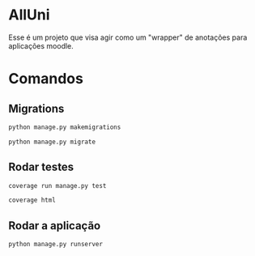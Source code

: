 # AllUni
Esse é um projeto que visa agir como um "wrapper" de anotações para aplicações moodle.

# Comandos


## Migrations
```bash
python manage.py makemigrations
```
```bash
python manage.py migrate
```


## Rodar testes
```bash
coverage run manage.py test
```
```bash
coverage html
```

## Rodar a aplicação
```bash
python manage.py runserver
```
